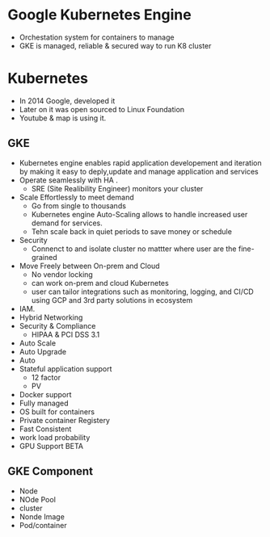 # Google Kubernetes Engine
- Orchestation system for containers to manage 
- GKE is managed, reliable & secured way to run K8 cluster

# Kubernetes
- In 2014 Google, developed it 
- Later on it was open sourced to Linux Foundation 
- Youtube & map is using it.

## GKE
- Kubernetes engine enables rapid application developement and iteration by making it easy to deply,update and manage application and services
- Operate seamlessly with HA .
  - SRE (Site Realibility Engineer) monitors your cluster
- Scale Effortlessly to meet demand
  - Go from single to thousands
  - Kubernetes engine Auto-Scaling allows to handle increased user demand for services.
  - Tehn scale back in quiet periods to save money or schedule 
- Security
  - Connenct to and isolate cluster no mattter where user are the fine-grained
- Move Freely between On-prem and Cloud
  - No vendor locking
  - can work on-prem and cloud Kubernetes
  - user can tailor integrations such as monitoring, logging, and CI/CD using GCP and 3rd party solutions in ecosystem
- IAM.
- Hybrid Networking 
- Security & Compliance
  - HIPAA & PCI DSS 3.1
- Auto Scale
- Auto Upgrade
- Auto 
- Stateful application support
  - 12 factor 
  - PV 
- Docker support
- Fully managed
- OS built for containers
- Private container Registery
- Fast Consistent 
- work load probability
- GPU Support BETA


## GKE Component
- Node
- NOde Pool
- cluster
- Nonde Image 
- Pod/container


